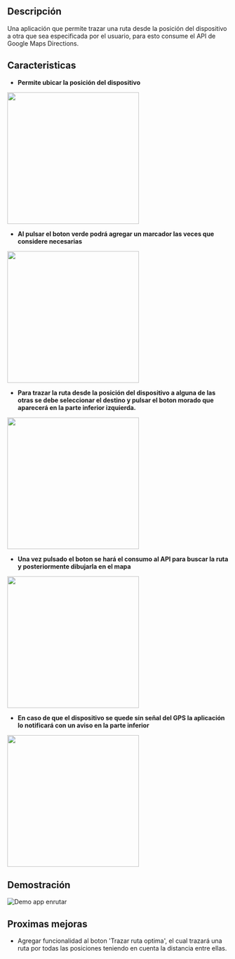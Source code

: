 ## Descripción 
Una aplicación que permite trazar una ruta desde la posición del dispositivo a otra que sea especificada
por el usuario, para esto consume el API de Google Maps Directions. 

## Caracteristicas 

 * **Permite ubicar la posición del dispositivo**
 <img src="https://crissalvarezh.github.io/ImagenesRepos/imgs/EnrutarPosicionesMapa/ubicacion_dispositivo.PNG"  width="300px" >
 
 * **Al pulsar el boton verde podrá agregar un marcador las veces que considere necesarias**
 <img src="https://crissalvarezh.github.io/ImagenesRepos/imgs/EnrutarPosicionesMapa/add_marcador.PNG"  width="300px" >
 
 * **Para trazar la ruta desde la posición del dispositivo a alguna de las otras se debe seleccionar 
 el destino y pulsar el boton morado que aparecerá en la parte inferior izquierda.**
 <img src="https://crissalvarezh.github.io/ImagenesRepos/imgs/EnrutarPosicionesMapa/boton_trazar_ruta_individual.PNG"  width="300px" >
 
 * **Una vez pulsado el boton se hará el consumo al API para buscar la ruta y posteriormente dibujarla en el mapa**
 <img src="https://crissalvarezh.github.io/ImagenesRepos/imgs/EnrutarPosicionesMapa/ruta_dibujada.PNG"  width="300px" >
 
 * **En caso de que el dispositivo se quede sin señal del GPS la aplicación lo notificará con un aviso en la parte inferior**
 <img src="https://crissalvarezh.github.io/ImagenesRepos/imgs/EnrutarPosicionesMapa/posicion_gps_sin_senal.PNG"  width="300px" >

 ## Demostración 
 
 ![Demo app enrutar](https://crissalvarezh.github.io/ImagenesRepos/imgs/EnrutarPosicionesMapa/demo_app_enrutar.gif)
 
 ## Proximas mejoras
 
 * Agregar funcionalidad al boton 'Trazar ruta optima', el cual trazará una ruta por todas las posiciones teniendo en cuenta la
 distancia entre ellas.



